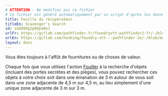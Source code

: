 ```yaml
---
# ATTENTION : Ne modifiez pas ce fichier
# Ce fichier est généré automatiquement par un script d'après les données du module Foundry VTT officiel et de sa traduction
title: Fouille du récupérateur
titleEn: Scavenger's Search
id: zaGD9Og2p8Opa0oJ
urlFr: https://gitlab.com/pathfinder-fr/foundryvtt-pathfinder2-fr/-/blob/master/data/feats/zaGD9Og2p8Opa0oJ.htm
urlEn: https://gitlab.com/hooking/foundry-vtt---pathfinder-2e/-/blob/master/packs/data/feats.db/scavenger-s-search.json
layout: dons
---
```

Vous êtes toujours à l'affût de fournitures ou de choses de valeur.

Chaque fois que vous utilisez l'action [Fouiller](../actions/chercher.md) à la recherche d'objets (incluant des portes secrètes et des pièges), vous pouvez rechercher ces objets à votre choix soit dans une émanation de 3 m autour de vous soit dans une zone adjacente de 4,5 m sur 4,5 m, au lieu simplement d'une unique zone adjacente de 3 m sur 3 m.
